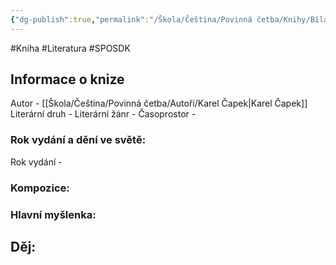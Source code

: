 ```yaml
---
{"dg-publish":true,"permalink":"/Škola/Čeština/Povinná četba/Knihy/Bílá nemoc/"}
---
```


#Kniha #Literatura #SPOSDK
## Informace o knize
Autor - [[Škola/Čeština/Povinná četba/Autoři/Karel Čapek\|Karel Čapek]]
Literární druh - 
Literární žánr - 
Časoprostor -
### Rok vydání a dění ve světě:
Rok vydání -
### Kompozice: 

### Hlavní myšlenka:

## Děj:
